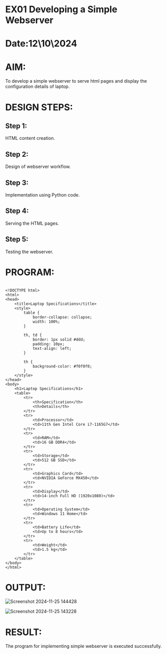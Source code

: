 # EX01 Developing a Simple Webserver

# Date:12\10\2024
# AIM:
To develop a simple webserver to serve html pages and display the configuration details of laptop.

# DESIGN STEPS:
## Step 1:
HTML content creation.

## Step 2:
Design of webserver workflow.

## Step 3:
Implementation using Python code.

## Step 4:
Serving the HTML pages.

## Step 5:
Testing the webserver.

# PROGRAM:
```

<!DOCTYPE html>
<html>
<head>
	<title>Laptop Specifications</title>
	<style>
		table {
			border-collapse: collapse;
			width: 100%;
		}
		
		th, td {
			border: 1px solid #ddd;
			padding: 10px;
			text-align: left;
		}
		
		th {
			background-color: #f0f0f0;
		}
	</style>
</head>
<body>
	<h1>Laptop Specifications</h1>
	<table>
		<tr>
			<th>Specification</th>
			<th>Details</th>
		</tr>
		<tr>
			<td>Processor</td>
			<td>11th Gen Intel Core i7-1165G7</td>
		</tr>
		<tr>
			<td>RAM</td>
			<td>16 GB DDR4</td>
		</tr>
		<tr>
			<td>Storage</td>
			<td>512 GB SSD</td>
		</tr>
		<tr>
			<td>Graphics Card</td>
			<td>NVIDIA GeForce MX450</td>
		</tr>
		<tr>
			<td>Display</td>
			<td>14-inch Full HD (1920x1080)</td>
		</tr>
		<tr>
			<td>Operating System</td>
			<td>Windows 11 Home</td>
		</tr>
		<tr>
			<td>Battery Life</td>
			<td>Up to 8 hours</td>
		</tr>
		<tr>
			<td>Weight</td>
			<td>1.5 kg</td>
		</tr>
	</table>
</body>
</html>
```
# OUTPUT:
![Screenshot 2024-11-25 144428](https://github.com/user-attachments/assets/d27f7b64-9c8c-4837-afdc-6fb83657fe44)



  
![Screenshot 2024-11-25 143228](https://github.com/user-attachments/assets/1d526c35-214a-4fdf-9c8a-330ec2db49c2)


# RESULT:
The program for implementing simple webserver is executed successfully.

